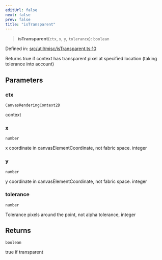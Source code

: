 ```yaml
---
editUrl: false
next: false
prev: false
title: "isTransparent"
---
```


> **isTransparent**(`ctx`, `x`, `y`, `tolerance`): `boolean`

Defined in: [src/util/misc/isTransparent.ts:10](https://github.com/fabricjs/fabric.js/blob/b4f67b1cfd353d0e2763b168e07bce6b67895452/src/util/misc/isTransparent.ts#L10)

Returns true if context has transparent pixel
at specified location (taking tolerance into account)

## Parameters

### ctx

`CanvasRenderingContext2D`

context

### x

`number`

x coordinate in canvasElementCoordinate, not fabric space. integer

### y

`number`

y coordinate in canvasElementCoordinate, not fabric space. integer

### tolerance

`number`

Tolerance pixels around the point, not alpha tolerance, integer

## Returns

`boolean`

true if transparent
